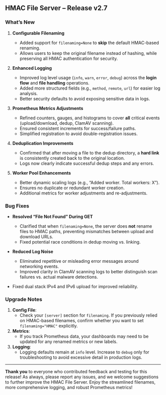 ## HMAC File Server – Release v2.7

### What’s New
1. **Configurable Filenaming**  
   - Added support for `filenaming=None` to **skip** the default HMAC-based renaming.  
   - Allows users to keep the original filename instead of hashing, while preserving all HMAC authentication for security.

2. **Enhanced Logging**  
   - Improved log level usage (`info`, `warn`, `error`, `debug`) across the **login flow** and **file handling** operations.  
   - Added more structured fields (e.g., `method`, `remote`, `url`) for easier log analysis.  
   - Better security defaults to avoid exposing sensitive data in logs.

3. **Prometheus Metrics Adjustments**  
   - Refined counters, gauges, and histograms to cover **all** critical events (upload/download, dedup, ClamAV scanning).  
   - Ensured consistent increments for success/failure paths.  
   - Simplified registration to avoid double-registration issues.

4. **Deduplication Improvements**  
   - Confirmed that after moving a file to the dedup directory, a **hard link** is consistently created back to the original location.  
   - Logs now clearly indicate successful dedup steps and any errors.

5. **Worker Pool Enhancements**  
   - Better dynamic scaling logs (e.g., “Added worker. Total workers: X”).  
   - Ensures no duplicate or redundant worker creation.  
   - Additional metrics for worker adjustments and re-adjustments.

### Bug Fixes
- **Resolved “File Not Found” During GET**  
  - Clarified that when `filenaming=None`, the server does **not** rename files to HMAC paths, preventing mismatches between upload and download URLs.  
  - Fixed potential race conditions in dedup moving vs. linking.

- **Reduced Log Noise**  
  - Eliminated repetitive or misleading error messages around networking events.  
  - Improved clarity in ClamAV scanning logs to better distinguish scan failures vs. actual malware detections.

- Fixed dual stack IPv4 and IPv6 upload for improved reliability.

### Upgrade Notes
1. **Config File**:  
   - Check your `[server]` section for `filenaming`. If you previously relied on HMAC-based filenames, confirm whether you want to set `filenaming="HMAC"` explicitly.  
2. **Metrics**:  
   - If you track Prometheus data, your dashboards may need to be updated for any renamed metrics or new labels.  
3. **Logging**:  
   - Logging defaults remain at `info` level. Increase to `debug` only for troubleshooting to avoid excessive detail in production logs.

---

**Thank you** to everyone who contributed feedback and testing for this release! As always, please report any issues, and we welcome suggestions to further improve the HMAC File Server. Enjoy the streamlined filenames, more comprehensive logging, and robust Prometheus metrics!

